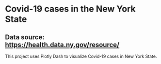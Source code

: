 # Covid-19 cases in the New York State

## Data source: https://health.data.ny.gov/resource/

This project uses Plotly Dash to visualize Covid-19 cases in New York State. 

